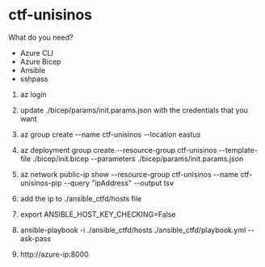 # ctf-unisinos

What do you need?

- Azure CLI
- Azure Bicep 
- Ansible
- sshpass 

1. az login

2. update ./bicep/params/init.params.json with the credentials that you want

2. az group create --name ctf-unisinos --location eastus

3. az deployment group create --resource-group ctf-unisinos  --template-file ./bicep/init.bicep --parameters ./bicep/params/init.params.json

4. az network public-ip show --resource-group ctf-unisinos --name ctf-unisinos-pip --query "ipAddress" --output tsv

5. add the ip to ./ansible_ctfd/hosts file

7. export ANSIBLE_HOST_KEY_CHECKING=False

8. ansible-playbook -i ./ansible_ctfd/hosts ./ansible_ctfd/playbook.yml --ask-pass

9. http://azure-ip:8000